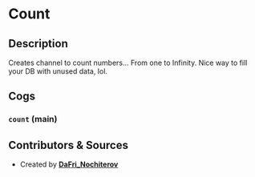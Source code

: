 # Count

## Description

Creates channel to count numbers... From one to Infinity. Nice way to fill your DB with unused data, lol.

## Cogs

### `count` (**main**)

## Contributors & Sources

- Created by **[DaFri_Nochiterov](https://github.com/dafri-nochiterov)**
